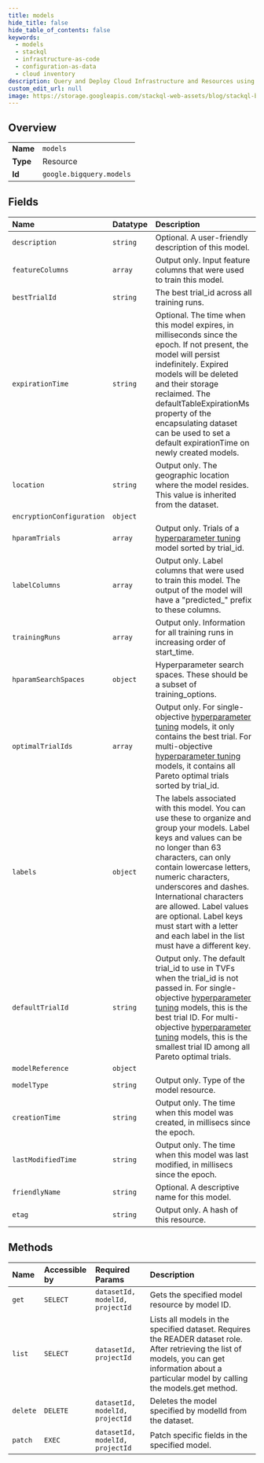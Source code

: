 ```yaml
---
title: models
hide_title: false
hide_table_of_contents: false
keywords:
  - models
  - stackql
  - infrastructure-as-code
  - configuration-as-data
  - cloud inventory
description: Query and Deploy Cloud Infrastructure and Resources using SQL
custom_edit_url: null
image: https://storage.googleapis.com/stackql-web-assets/blog/stackql-blog-post-featured-image.png
---
```

  
    

## Overview
<table><tbody>
<tr><td><b>Name</b></td><td><code>models</code></td></tr>
<tr><td><b>Type</b></td><td>Resource</td></tr>
<tr><td><b>Id</b></td><td><code>google.bigquery.models</code></td></tr>
</tbody></table>

## Fields
| Name | Datatype | Description |
|:-----|:---------|:------------|
| `description` | `string` | Optional. A user-friendly description of this model. |
| `featureColumns` | `array` | Output only. Input feature columns that were used to train this model. |
| `bestTrialId` | `string` | The best trial_id across all training runs. |
| `expirationTime` | `string` | Optional. The time when this model expires, in milliseconds since the epoch. If not present, the model will persist indefinitely. Expired models will be deleted and their storage reclaimed. The defaultTableExpirationMs property of the encapsulating dataset can be used to set a default expirationTime on newly created models. |
| `location` | `string` | Output only. The geographic location where the model resides. This value is inherited from the dataset. |
| `encryptionConfiguration` | `object` |  |
| `hparamTrials` | `array` | Output only. Trials of a [hyperparameter tuning](https://cloud.google.com/bigquery-ml/docs/reference/standard-sql/bigqueryml-syntax-hp-tuning-overview) model sorted by trial_id. |
| `labelColumns` | `array` | Output only. Label columns that were used to train this model. The output of the model will have a "predicted_" prefix to these columns. |
| `trainingRuns` | `array` | Output only. Information for all training runs in increasing order of start_time. |
| `hparamSearchSpaces` | `object` | Hyperparameter search spaces. These should be a subset of training_options. |
| `optimalTrialIds` | `array` | Output only. For single-objective [hyperparameter tuning](https://cloud.google.com/bigquery-ml/docs/reference/standard-sql/bigqueryml-syntax-hp-tuning-overview) models, it only contains the best trial. For multi-objective [hyperparameter tuning](https://cloud.google.com/bigquery-ml/docs/reference/standard-sql/bigqueryml-syntax-hp-tuning-overview) models, it contains all Pareto optimal trials sorted by trial_id. |
| `labels` | `object` | The labels associated with this model. You can use these to organize and group your models. Label keys and values can be no longer than 63 characters, can only contain lowercase letters, numeric characters, underscores and dashes. International characters are allowed. Label values are optional. Label keys must start with a letter and each label in the list must have a different key. |
| `defaultTrialId` | `string` | Output only. The default trial_id to use in TVFs when the trial_id is not passed in. For single-objective [hyperparameter tuning](https://cloud.google.com/bigquery-ml/docs/reference/standard-sql/bigqueryml-syntax-hp-tuning-overview) models, this is the best trial ID. For multi-objective [hyperparameter tuning](https://cloud.google.com/bigquery-ml/docs/reference/standard-sql/bigqueryml-syntax-hp-tuning-overview) models, this is the smallest trial ID among all Pareto optimal trials. |
| `modelReference` | `object` |  |
| `modelType` | `string` | Output only. Type of the model resource. |
| `creationTime` | `string` | Output only. The time when this model was created, in millisecs since the epoch. |
| `lastModifiedTime` | `string` | Output only. The time when this model was last modified, in millisecs since the epoch. |
| `friendlyName` | `string` | Optional. A descriptive name for this model. |
| `etag` | `string` | Output only. A hash of this resource. |
## Methods
| Name | Accessible by | Required Params | Description |
|:-----|:--------------|:----------------|:------------|
| `get` | `SELECT` | `datasetId, modelId, projectId` | Gets the specified model resource by model ID. |
| `list` | `SELECT` | `datasetId, projectId` | Lists all models in the specified dataset. Requires the READER dataset role. After retrieving the list of models, you can get information about a particular model by calling the models.get method. |
| `delete` | `DELETE` | `datasetId, modelId, projectId` | Deletes the model specified by modelId from the dataset. |
| `patch` | `EXEC` | `datasetId, modelId, projectId` | Patch specific fields in the specified model. |
